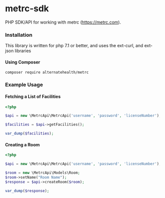 # metrc-sdk

PHP SDK/API for working with metrc (https://metrc.com). 

### Installation
This library is written for php 7.1 or better, and uses the ext-curl, and ext-json libraries

#### Using Composer
```
composer require alternatehealth/metrc
```

### Example Usage
#### Fetching a List of Facilities
```php
<?php

$api = new \MetrcApi\MetrcApi('username', 'password', 'licenseNumber');

$facilities = $api->getFacilities();

var_dump($facilities);
```

#### Creating a Room
```php
<?php

$api = new \MetrcApi\MetrcApi('username', 'password', 'licenseNumber');

$room = new \MetrcApi\Models\Room;
$room->setName("Room Name");
$response = $api->createRoom($room);

var_dump($response);
```

